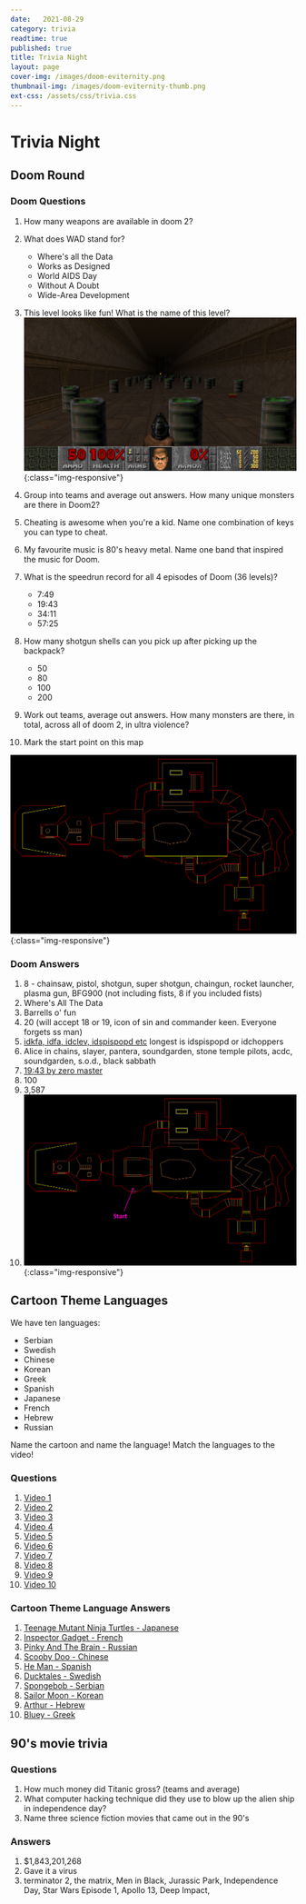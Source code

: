 ```yaml
---
date:   2021-08-29
category: trivia
readtime: true
published: true
title: Trivia Night
layout: page
cover-img: /images/doom-eviternity.png
thumbnail-img: /images/doom-eviternity-thumb.png
ext-css: /assets/css/trivia.css
---
```


# Trivia Night

## Doom Round
### Doom Questions

1. How many weapons are available in doom 2? 

2. What does WAD stand for? 
    * Where's all the Data 
    * Works as Designed
    * World AIDS Day
    * Without A Doubt 
    * Wide-Area Development
3. This level looks like fun! What is the name of this level?
![image-title-here](/images/barrells.png){:class="img-responsive"}

4. Group into teams and average out answers. How many unique monsters are there in Doom2? 

5. Cheating is awesome when you're a kid. Name one combination of keys you can type to cheat.

6. My favourite music is 80's heavy metal. Name one band that inspired the music for Doom.

7. What is the speedrun record for all 4 episodes of Doom (36 levels)? 
    * 7:49
    * 19:43
    * 34:11
    * 57:25

8. How many shotgun shells can you pick up after picking up the backpack? 
    * 50 
    * 80 
    * 100 
    * 200

9. Work out teams, average out answers. How many monsters are there, in total, across all of doom 2, in ultra violence?

10. Mark the start point on this map 

![image-title-here](/images/e1m1.png){:class="img-responsive"}


### Doom Answers

1. 8 - chainsaw, pistol, shotgun, super shotgun, chaingun, rocket launcher, plasma gun, BFG900 (not including fists, 8 if you included fists)
2. Where's All The Data 
3. Barrells o' fun
4. 20 (will accept 18 or 19, icon of sin and commander keen. Everyone forgets ss man)
5. [idkfa, idfa, idclev, idspispopd etc](https://doom.fandom.com/wiki/Doom_Cheat_Codes) longest is idspispopd or idchoppers
6. Alice in chains, slayer, pantera, soundgarden, stone temple pilots, acdc, soundgarden, s.o.d., black sabbath
7. [19:43 by zero master](https://www.youtube.com/watch?v=d0Dl8HSKMWM)
8. 100
9. 3,587
10. ![image-title-here](/images/e1m1-answer.png){:class="img-responsive"}




 

 

## Cartoon Theme Languages

We have ten languages:

* Serbian
* Swedish
* Chinese
* Korean
* Greek
* Spanish
* Japanese
* French
* Hebrew
* Russian
 
Name the cartoon and name the language! Match the languages to the video!
 
### Questions

1.  [Video 1](https://www.youtube.com/watch?v=dZMgzhRma_c) 
2.  [Video 2](https://www.youtube.com/watch?v=Dqd0mVAn_xk) 
3.  [Video 3](https://www.youtube.com/watch?v=lisTWZrcy9o) 
4.  [Video 4](https://www.youtube.com/watch?v=R3_R5Zsvc7Q) 
5.  [Video 5](https://www.youtube.com/watch?v=ae2No7bprmY) 
6.  [Video 6](https://www.youtube.com/watch?v=sFgZ4qGZ0IQ) 
7.  [Video 7](https://www.youtube.com/watch?v=dDlQ89HzZ-4) 
8.  [Video 8](https://www.youtube.com/watch?v=8oGZHWQ35ok) 
9.  [Video 9](https://www.youtube.com/watch?v=7FMFsyOpmRQ) 
10. [Video 10](https://www.youtube.com/watch?v=dCJOM01-iZA)
 
### Cartoon Theme Language Answers
 
1. [Teenage Mutant Ninja Turtles  - Japanese](https://www.youtube.com/watch?v=dZMgzhRma_c)
2. [Inspector Gadget - French](https://www.youtube.com/watch?v=Dqd0mVAn_xk)
3. [Pinky And The Brain - Russian](https://www.youtube.com/watch?v=lisTWZrcy9o)
4. [Scooby Doo - Chinese](https://www.youtube.com/watch?v=R3_R5Zsvc7Q)
5. [He Man - Spanish](https://www.youtube.com/watch?v=ae2No7bprmY)
6. [Ducktales - Swedish](https://www.youtube.com/watch?v=sFgZ4qGZ0IQ)
7. [Spongebob - Serbian](https://www.youtube.com/watch?v=dDlQ89HzZ-4)
8. [Sailor Moon - Korean](https://www.youtube.com/watch?v=8oGZHWQ35ok)
9. [Arthur - Hebrew](https://www.youtube.com/watch?v=7FMFsyOpmRQ)
10. [Bluey - Greek](https://www.youtube.com/watch?v=dCJOM01-iZA)

## 90's movie trivia

### Questions

1. How much money did Titanic gross? (teams and average)
2. What computer hacking technique did they use to blow up the alien ship in independence day?
3. Name three science fiction movies that came out in the 90's

### Answers

1. $1,843,201,268
2. Gave it a virus
3. terminator 2, the matrix, Men in Black, Jurassic Park, Independence Day, Star Wars Episode 1, Apollo 13, Deep Impact, 